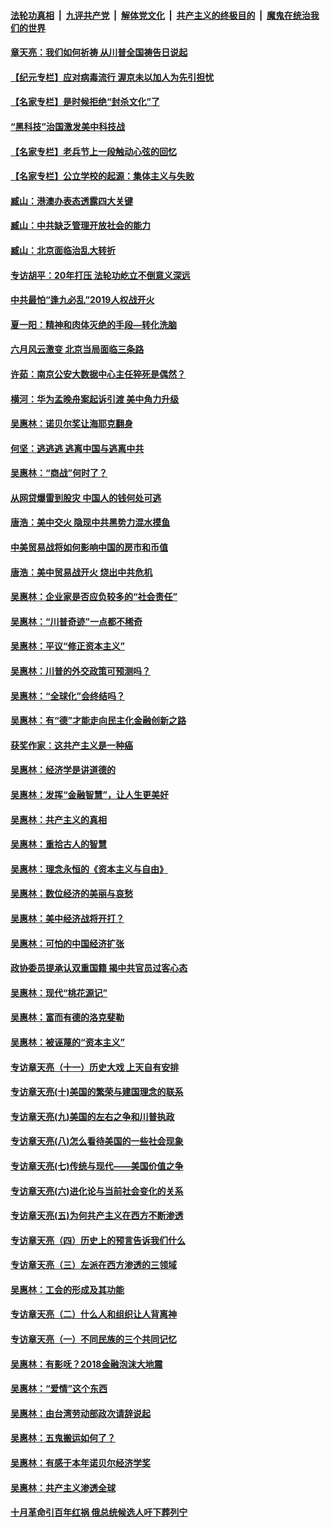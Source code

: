 ####  [法轮功真相](../../../../basic/blob/master/README.md?t=07040731) &nbsp;|&nbsp; [九评共产党](../../../../9ping.md/blob/master/README.md?t=07040731) &nbsp;|&nbsp; [解体党文化](../../../../jtdwh.md/blob/master/README.md?t=07040731)  &nbsp;|&nbsp; [共产主义的终极目的](../../../../gczydzjmd.md/blob/master/README.md?t=07040731) &nbsp;|&nbsp; [魔鬼在统治我们的世界](../../../../mgztzwmdsj.md/blob/master/README.md?t=07040731) 

#### [章天亮：我们如何祈祷 从川普全国祷告日说起](../pages/nsc423/n11944627.md?t=07040731) 

#### [【纪元专栏】应对病毒流行 渥京未以加人为先引担忧](../pages/nsc423/n11875714.md?t=07040731) 

#### [【名家专栏】是时候拒绝“封杀文化”了](../pages/nsc423/n11814093.md?t=07040731) 

#### [“黑科技”治国激发美中科技战](../pages/nsc423/n11638056.md?t=07040731) 

#### [【名家专栏】老兵节上一段触动心弦的回忆](../pages/nsc423/n11646016.md?t=07040731) 

#### [【名家专栏】公立学校的起源：集体主义与失败](../pages/nsc423/n11601833.md?t=07040731) 

#### [臧山：港澳办表态透露四大关键](../pages/nsc423/n11421628.md?t=07040731) 

#### [臧山：中共缺乏管理开放社会的能力](../pages/nsc423/n11407457.md?t=07040731) 

#### [臧山：北京面临治乱大转折](../pages/nsc423/n11406895.md?t=07040731) 

#### [专访胡平：20年打压 法轮功屹立不倒意义深远](../pages/nsc423/n11398800.md?t=07040731) 

#### [中共最怕“逢九必乱”2019人权战开火](../pages/nsc423/n11385248.md?t=07040731) 

#### [夏一阳：精神和肉体灭绝的手段—转化洗脑](../pages/nsc423/n11368250.md?t=07040731) 

#### [六月风云激变 北京当局面临三条路](../pages/nsc423/n11313668.md?t=07040731) 

#### [许茹：南京公安大数据中心主任猝死是偶然？](../pages/nsc423/n11064744.md?t=07040731) 

#### [横河：华为孟晚舟案起诉引渡 美中角力升级](../pages/nsc423/n11027230.md?t=07040731) 

#### [吴惠林：诺贝尔奖让海耶克翻身](../pages/nsc423/n10890049.md?t=07040731) 

#### [何坚：逃逃逃 逃离中国与逃离中共](../pages/nsc423/n10592891.md?t=07040731) 

#### [吴惠林：“商战”何时了？](../pages/nsc423/n10573558.md?t=07040731) 

#### [从网贷爆雷到股灾 中国人的钱何处可逃](../pages/nsc423/n10572800.md?t=07040731) 

#### [唐浩：美中交火 隐现中共黑势力混水摸鱼](../pages/nsc423/n10544040.md?t=07040731) 

#### [中美贸易战将如何影响中国的房市和币值](../pages/nsc423/n10543697.md?t=07040731) 

#### [唐浩：美中贸易战开火 烧出中共危机](../pages/nsc423/n10540126.md?t=07040731) 

#### [吴惠林：企业家是否应负较多的“社会责任”](../pages/nsc423/n10535022.md?t=07040731) 

#### [吴惠林：“川普奇迹”一点都不稀奇](../pages/nsc423/n10512808.md?t=07040731) 

#### [吴惠林：平议“修正资本主义”](../pages/nsc423/n10495724.md?t=07040731) 

#### [吴惠林：川普的外交政策可预测吗？](../pages/nsc423/n10462387.md?t=07040731) 

#### [吴惠林：“全球化”会终结吗？](../pages/nsc423/n10452838.md?t=07040731) 

#### [吴惠林：有“德”才能走向民主化金融创新之路](../pages/nsc423/n10432292.md?t=07040731) 

#### [获奖作家：这共产主义是一种癌](../pages/nsc423/n10431541.md?t=07040731) 

#### [吴惠林：经济学是讲道德的](../pages/nsc423/n10398014.md?t=07040731) 

#### [吴惠林：发挥“金融智慧”，让人生更美好](../pages/nsc423/n10375019.md?t=07040731) 

#### [吴惠林：共产主义的真相](../pages/nsc423/n10351394.md?t=07040731) 

#### [吴惠林：重拾古人的智慧](../pages/nsc423/n10337691.md?t=07040731) 

#### [吴惠林：理念永恒的《资本主义与自由》](../pages/nsc423/n10316274.md?t=07040731) 

#### [吴惠林：数位经济的美丽与哀愁](../pages/nsc423/n10292946.md?t=07040731) 

#### [吴惠林：美中经济战将开打？](../pages/nsc423/n10258825.md?t=07040731) 

#### [吴惠林：可怕的中国经济扩张](../pages/nsc423/n10219147.md?t=07040731) 

#### [政协委员提承认双重国籍 揭中共官员过客心态](../pages/nsc423/n10208809.md?t=07040731) 

#### [吴惠林：现代“桃花源记”](../pages/nsc423/n10185234.md?t=07040731) 

#### [吴惠林：富而有德的洛克斐勒](../pages/nsc423/n10142264.md?t=07040731) 

#### [吴惠林：被诬蔑的“资本主义”](../pages/nsc423/n10124816.md?t=07040731) 

#### [专访章天亮（十一）历史大戏 上天自有安排](../pages/nsc423/n10094905.md?t=07040731) 

#### [专访章天亮(十)美国的繁荣与建国理念的联系](../pages/nsc423/n10094899.md?t=07040731) 

#### [专访章天亮(九)美国的左右之争和川普执政](../pages/nsc423/n10094889.md?t=07040731) 

#### [专访章天亮(八)怎么看待美国的一些社会现象](../pages/nsc423/n10094857.md?t=07040731) 

#### [专访章天亮(七)传统与现代——美国价值之争](../pages/nsc423/n10093140.md?t=07040731) 

#### [专访章天亮(六)进化论与当前社会变化的关系](../pages/nsc423/n10092036.md?t=07040731) 

#### [专访章天亮(五)为何共产主义在西方不断渗透](../pages/nsc423/n10083620.md?t=07040731) 

#### [专访章天亮（四）历史上的预言告诉我们什么](../pages/nsc423/n10083606.md?t=07040731) 

#### [专访章天亮（三）左派在西方渗透的三领域](../pages/nsc423/n10081115.md?t=07040731) 

#### [吴惠林：工会的形成及其功能](../pages/nsc423/n10080633.md?t=07040731) 

#### [专访章天亮（二）什么人和组织让人背离神](../pages/nsc423/n10076637.md?t=07040731) 

#### [专访章天亮（一）不同民族的三个共同记忆](../pages/nsc423/n10074188.md?t=07040731) 

#### [吴惠林：有影呒？2018金融泡沫大地震](../pages/nsc423/n10040534.md?t=07040731) 

#### [吴惠林：“爱情”这个东西](../pages/nsc423/n10019423.md?t=07040731) 

#### [吴惠林：由台湾劳动部政次请辞说起](../pages/nsc423/n9979679.md?t=07040731) 

#### [吴惠林：五鬼搬运如何了？](../pages/nsc423/n9925338.md?t=07040731) 

#### [吴惠林：有感于本年诺贝尔经济学奖](../pages/nsc423/n9871883.md?t=07040731) 

#### [吴惠林：共产主义渗透全球](../pages/nsc423/n9812748.md?t=07040731) 

#### [十月革命引百年红祸 俄总统候选人吁下葬列宁](../pages/nsc423/n9810182.md?t=07040731) 

